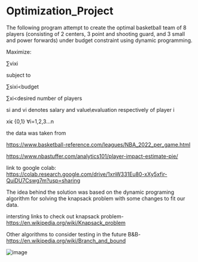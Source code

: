 # Optimization_Project

The following program attempt to create the optimal basketball team of 8 players (consisting of 2 centers, 3 point and shooting guard, and 3 small and power forwards) under budget constraint using dynamic programming.

Maximize:

∑vixi

subject to

∑sixi<budget

∑xi<desired number of players

si and vi denotes salary and value\evaluation respectively of player i

xiϵ {0,1} ∀i=1,2,3...n

the data was taken from

https://www.basketball-reference.com/leagues/NBA_2022_per_game.html

https://www.nbastuffer.com/analytics101/player-impact-estimate-pie/


link to google colab: https://colab.research.google.com/drive/1xnW331Eu80-xXy5xfir-QuiDU7Cswg7m?usp=sharing

The idea behind the solution was based on the dynamic programing algorithm for solving the knapsack problem with some changes to fit our data.

intersting links to check out
knapsack problem-https://en.wikipedia.org/wiki/Knapsack_problem

Other algorithms to consider testing in the future
B&B- https://en.wikipedia.org/wiki/Branch_and_bound

![image](https://user-images.githubusercontent.com/118899152/203665225-e954bf19-9fc2-4cb7-8667-90a3b481e6b1.png)  



